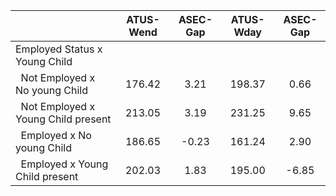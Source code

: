 
|                      |    ATUS-Wend |     ASEC-Gap |    ATUS-Wday |     ASEC-Gap |
| -------------------- | :----------: | :----------: | :----------: | :----------: |
| Employed Status x Young Child |              |              |              |              |
| &nbsp;&nbsp;Not Employed x No young Child |       176.42 |         3.21 |       198.37 |         0.66 |
| &nbsp;&nbsp;Not Employed x Young Child present |       213.05 |         3.19 |       231.25 |         9.65 |
| &nbsp;&nbsp;Employed x No young Child |       186.65 |        -0.23 |       161.24 |         2.90 |
| &nbsp;&nbsp;Employed x Young Child present |       202.03 |         1.83 |       195.00 |        -6.85 |

